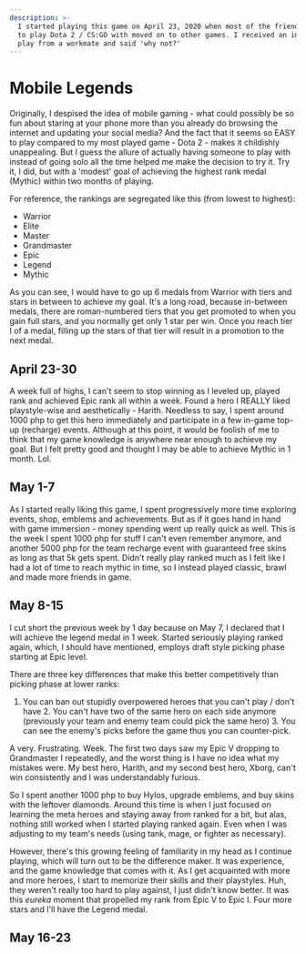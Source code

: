 ```yaml
---
description: >-
  I started playing this game on April 23, 2020 when most of the friends I used
  to play Dota 2 / CS:GO with moved on to other games. I received an invite to
  play from a workmate and said 'why not?'
---
```


# Mobile Legends

Originally, I despised the idea of mobile gaming - what could possibly be so fun about staring at your phone more than you already do browsing the internet and updating your social media? And the fact that it seems so EASY to play compared to my most played game - Dota 2 - makes it childishly unappealing. But I guess the allure of actually having someone to play with instead of going solo all the time helped me make the decision to try it. Try it, I did, but with a 'modest' goal of achieving the highest rank medal \(Mythic\) within two months of playing.

For reference, the rankings are segregated like this \(from lowest to highest\):

* Warrior
* Elite
* Master
* Grandmaster
* Epic
* Legend
* Mythic

As you can see, I would have to go up 6 medals from Warrior with tiers and stars in between to achieve my goal. It's a long road, because in-between medals, there are roman-numbered tiers that you get promoted to when you gain full stars, and you normally get only 1 star per win. Once you reach tier I of a medal, filling up the stars of that tier will result in a promotion to the next medal.

## April 23-30

A week full of highs, I can't seem to stop winning as I leveled up, played rank and achieved Epic rank all within a week. Found a hero I REALLY liked playstyle-wise and aesthetically - Harith. Needless to say, I spent around 1000 php to get this hero immediately and participate in a few in-game top-up \(recharge\) events. Although at this point, it would be foolish of me to think that my game knowledge is anywhere near enough to achieve my goal. But I felt pretty good and thought I may be able to achieve Mythic in 1 month. Lol.

## May 1-7

As I started really liking this game, I spent progressively more time exploring events, shop, emblems and achievements. But as if it goes hand in hand with game immersion - money spending went up really quick as well. This is the week I spent 1000 php for stuff I can't even remember anymore, and another 5000 php for the team recharge event with guaranteed free skins as long as that 5k gets spent. Didn't really play ranked much as I felt like I had a lot of time to reach mythic in time, so I instead played classic, brawl and made more friends in game.

## May 8-15

I cut short the previous week by 1 day because on May 7, I declared that I will achieve the legend medal in 1 week. Started seriously playing ranked again, which, I should have mentioned, employs draft style picking phase starting at Epic level.

There are three key differences that make this better competitively than picking phase at lower ranks:  
1. You can ban out stupidly overpowered heroes that you can't play / don't have 2. You can't have two of the same hero on each side anymore \(previously your team and enemy team could pick the same hero\) 3. You can see the enemy's picks before the game thus you can counter-pick.

A very. Frustrating. Week. The first two days saw my Epic V dropping to Grandmaster I repeatedly, and the worst thing is I have no idea what my mistakes were. My best hero, Harith, and my second best hero, Xborg, can't win consistently and I was understandably furious.

So I spent another 1000 php to buy Hylos, upgrade emblems, and buy skins with the leftover diamonds. Around this time is when I just focused on learning the meta heroes and staying away from ranked for a bit, but alas, nothing still worked when I started playing ranked again. Even when I was adjusting to my team's needs \(using tank, mage, or fighter as necessary\).

However, there's this growing feeling of familiarity in my head as I continue playing, which will turn out to be the difference maker. It was experience, and the game knowledge that comes with it. As I get acquainted with more and more heroes, I start to memorize their skills and their playstyles. Huh, they weren't really too hard to play against, I just didn't know better. It was this _eureka_ moment that propelled my rank from Epic V to Epic I. Four more stars and I'll have the Legend medal.

## May 16-23

